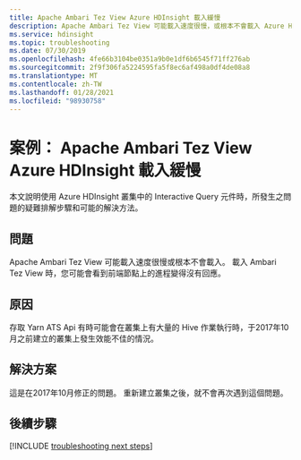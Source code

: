 ```yaml
---
title: Apache Ambari Tez View Azure HDInsight 載入緩慢
description: Apache Ambari Tez View 可能載入速度很慢，或根本不會載入 Azure HDInsight
ms.service: hdinsight
ms.topic: troubleshooting
ms.date: 07/30/2019
ms.openlocfilehash: 4fe66b3104be0351a9b0e1df6b6545f71ff276ab
ms.sourcegitcommit: 2f9f306fa5224595fa5f8ec6af498a0df4de08a8
ms.translationtype: MT
ms.contentlocale: zh-TW
ms.lasthandoff: 01/28/2021
ms.locfileid: "98930758"
---
```

# <a name="scenario-apache-ambari-tez-view-loads-slowly-in-azure-hdinsight"></a>案例： Apache Ambari Tez View Azure HDInsight 載入緩慢

本文說明使用 Azure HDInsight 叢集中的 Interactive Query 元件時，所發生之問題的疑難排解步驟和可能的解決方法。

## <a name="issue"></a>問題

Apache Ambari Tez View 可能載入速度很慢或根本不會載入。 載入 Ambari Tez View 時，您可能會看到前端節點上的進程變得沒有回應。

## <a name="cause"></a>原因

存取 Yarn ATS Api 有時可能會在叢集上有大量的 Hive 作業執行時，于2017年10月之前建立的叢集上發生效能不佳的情況。

## <a name="resolution"></a>解決方案

這是在2017年10月修正的問題。 重新建立叢集之後，就不會再次遇到這個問題。

## <a name="next-steps"></a>後續步驟

[!INCLUDE [troubleshooting next steps](../../../includes/hdinsight-troubleshooting-next-steps.md)]